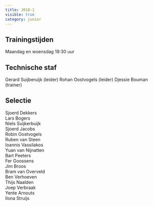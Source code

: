 ```yaml
---
title: J018-1
visible: true
category: junior
---
```


## Trainingstijden

Maandag en woensdag 19:30 uur

## Technische staf

Gerard Suijberuijk (leider)
Rohan Oostvogels (leider)
Djessie Bouman (trainer)

## Selectie

Sjoerd Dekkers\
Lars Bogers\
Niels Suijkerbuijk\
Sjoerd Jacobs\
Robin Oostvogels\
Ruben van Steen\
Ioannis Vassilakos\
Yuan van Nijnatten\
Bart Peeters\
Fer Goossens\
Jim Broos\
Bram van Overveld\
Ben Verhoeven\
Thijs Naalden\
Joep Verbraak\
Yente Arnouts\
Ilona Struijs
